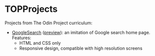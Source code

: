 # TOPProjects
Projects from The Odin Project curriculum:
* [QoogleSearch](https://github.com/qmarlats/TOPProjects/tree/master/QoogleSearch) ([preview](https://qmarlats.github.io/TOPProjects/QoogleSearch/)): an imitation of Google search home page. Features:
    * HTML and CSS only
    * Responsive design, compatible with high resolution screens
